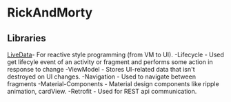 # RickAndMorty
## Libraries
[LiveData](https://developer.android.com/topic/libraries/architecture/livedata)- For reactive style programming (from VM to UI).
-Lifecycle - Used get lifecyle event of an activity or fragment and performs some action in response to change
-ViewModel - Stores UI-related data that isn't destroyed on UI changes.
-Navigation - Used to navigate between fragments
-Material-Components - Material design components like ripple animation, cardView.
-Retrofit - Used for REST api communication.

